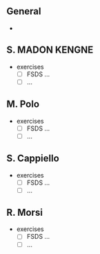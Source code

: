 ## General

* 

## S. MADON KENGNE

* exercises
  * [ ] FSDS ...
  * [ ] ...

## M. Polo

* exercises
  * [ ] FSDS ...
  * [ ] ...

## S. Cappiello

* exercises
  * [ ] FSDS ...
  * [ ] ...

## R. Morsi

* exercises
  * [ ] FSDS ...
  * [ ] ...
